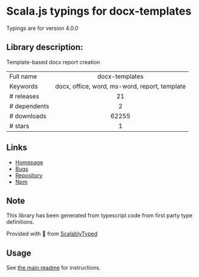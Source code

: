 
# Scala.js typings for docx-templates

Typings are for version 4.0.0

## Library description:
Template-based docx report creation

|                    |                 |
| ------------------ | :-------------: |
| Full name          | docx-templates |
| Keywords           | docx, office, word, ms-word, report, template |
| # releases         | 21 |
| # dependents       | 2 |
| # downloads        | 62255 |
| # stars            | 1 |

## Links
- [Homepage](https://github.com/guigrpa/docx-templates#readme)
- [Bugs](https://github.com/guigrpa/docx-templates/issues)
- [Repository](https://github.com/guigrpa/docx-templates)
- [Npm](https://www.npmjs.com/package/docx-templates)
    


## Note
This library has been generated from typescript code from first party type definitions.

Provided with :purple_heart: from [ScalablyTyped](https://github.com/oyvindberg/ScalablyTyped)

## Usage
See [the main readme](../../readme.md) for instructions.


